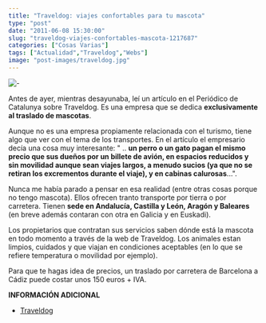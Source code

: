 ```yaml
---
title: "Traveldog: viajes confortables para tu mascota"
type: "post"
date: "2011-06-08 15:30:00"
slug: "traveldog-viajes-confortables-mascota-1217687"
categories: ["Cosas Varias"]
tags: ["Actualidad","Traveldog","Webs"]
image: "post-images/traveldog.jpg"
---
```


 ![ - ](post-images/traveldog.jpg)

Antes de ayer, mientras desayunaba, leí un artículo en el Periódico de Catalunya sobre Traveldog. Es una empresa que se dedica **exclusivamente al traslado de mascotas**.

Aunque no es una empresa propiamente relacionada con el turismo, tiene algo que ver con el tema de los transportes. En el artículo el empresario decía una cosa muy interesante: " .. **un perro o un gato pagan el mismo precio que sus dueños por un billete de avión, en espacios reducidos y sin movilidad aunque sean viajes largos, a menudo sucios (ya que no se retiran los excrementos durante el viaje), y en cabinas calurosas**...".

Nunca me había parado a pensar en esa realidad (entre otras cosas porque no tengo mascota). Ellos ofrecen tranto transporte por tierra o por carretera. Tienen **sede en Andalucía, Castilla y León, Aragón y Baleares** (en breve además contaran con otra en Galicia y en Euskadi).

Los propietarios que contratan sus servicios saben dónde está la mascota en todo momento a través de la web de Traveldog. Los animales estan limpios, cuidados y que viajan en condiciones aceptables (en lo que se refiere temperatura o movilidad por ejemplo).

Para que te hagas idea de precios, un traslado por carretera de Barcelona a Cádiz puede costar unos 150 euros + IVA.

**INFORMACIÓN ADICIONAL**

- [Traveldog](http://www.traveldog.es/)